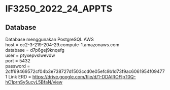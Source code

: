 # IF3250_2022_24_APPTS

## Database
Database menggunakan PostgreSQL AWS  
host = ec2-3-219-204-29.compute-1.amazonaws.com  
database = d7p6gej9knqefg  
user = ptyxepvslwevdw  
port = 5432  
password = 2cff69469572cf04b3e738727d1503ccd0e05efc9b1d73f9ac6061954f094771
Link ERD = https://drive.google.com/file/d/1-DDAIROFIpT0Q-hC1prnSy5ucvL5BfaN/view
